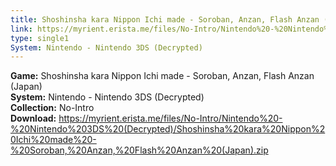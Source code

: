 ```yaml
---
title: Shoshinsha kara Nippon Ichi made - Soroban, Anzan, Flash Anzan (Japan)
link: https://myrient.erista.me/files/No-Intro/Nintendo%20-%20Nintendo%203DS%20(Decrypted)/Shoshinsha%20kara%20Nippon%20Ichi%20made%20-%20Soroban,%20Anzan,%20Flash%20Anzan%20(Japan).zip
type: single1
System: Nintendo - Nintendo 3DS (Decrypted)
---
```

<b>Game:</b> Shoshinsha kara Nippon Ichi made - Soroban, Anzan, Flash Anzan (Japan)<br>
<b>System:</b> Nintendo - Nintendo 3DS (Decrypted)<br>
<b>Collection:</b> No-Intro<br>
<b>Download:</b> https://myrient.erista.me/files/No-Intro/Nintendo%20-%20Nintendo%203DS%20(Decrypted)/Shoshinsha%20kara%20Nippon%20Ichi%20made%20-%20Soroban,%20Anzan,%20Flash%20Anzan%20(Japan).zip
